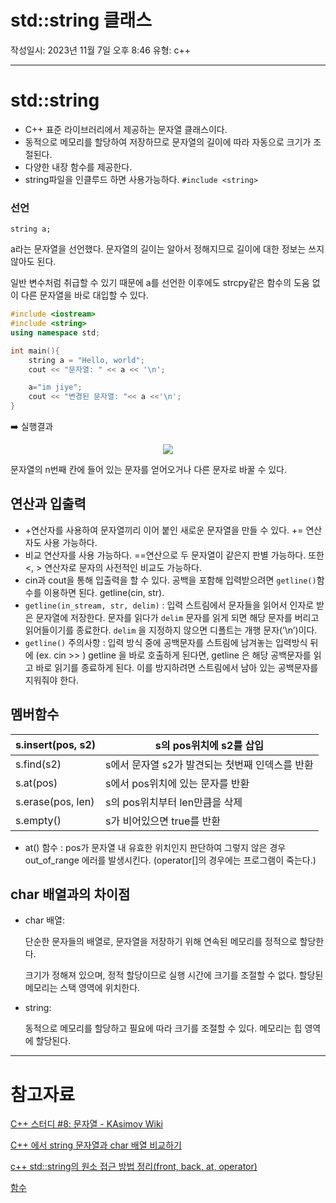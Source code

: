 # std::string 클래스

작성일시: 2023년 11월 7일 오후 8:46
유형: c++

---

# std::string

- C++ 표준 라이브러리에서 제공하는 문자열 클래스이다.
- 동적으로 메모리를 할당하여 저장하므로 문자열의 길이에 따라 자동으로 크기가 조절된다.
- 다양한 내장 함수를 제공한다.
- string파일을 인클루드 하면 사용가능하다. `#include <string>`

### 선언

`string a;`

a라는 문자열을 선언했다. 문자열의 길이는 알아서 정해지므로 길이에 대한 정보는 쓰지 않아도 된다. 

일반 변수처럼 취급할 수 있기 때문에 a를 선언한 이후에도 strcpy같은 함수의 도움 없이 다른 문자열을 바로 대입할 수 있다. 

```cpp
#include <iostream>
#include <string>
using namespace std;

int main(){
    string a = "Hello, world";
    cout << "문자열: " << a << '\n';

    a="im jiye";
    cout << "변경된 문자열: "<< a <<'\n';
}
```

➡️ 실행결과

<center><img src="./img/string클래스_01.png"></center>

문자열의 n번째 칸에 들어 있는 문자를 얻어오거나 다른 문자로 바꿀 수 있다. 

## 연산과 입출력

- +연산자를 사용하여 문자열끼리 이어 붙인 새로운 문자열을 만들 수 있다. += 연산자도 사용 가능하다.
- 비교 연산자를 사용 가능하다. ==연산으로 두 문자열이 같은지 판별 가능하다. 또한 <, > 연산자로 문자의 사전적인 비교도 가능하다.
- cin과 cout을 통해 입출력을 할 수 있다. 공백을 포함해 입력받으려면 `getline()`함수를 이용하면 된다. getline(cin, str).
- `getline(in_stream, str, delim)` : 입력 스트림에서 문자들을 읽어서 인자로 받은 문자열에 저장한다. 문자를 읽다가 `delim` 문자를 읽게 되면 해당 문자를 버리고 읽어들이기를 종료한다. `delim` 을 지정하지 않으면 디폴트는 개행 문자(’\n’)이다.
- `getline()` 주의사항 : 입력 방식 중에 공백문자를 스트림에 남겨놓는 입력방식 뒤에 (ex. cin >> ) getline 을 바로 호출하게 된다면, getline 은 해당 공백문자를 읽고 바로 읽기를 종료하게 된다. 이를 방지하려면 스트림에서 남아 있는 공백문자를 지워줘야 한다.

## 멤버함수

| s.insert(pos, s2) | s의 pos위치에 s2를 삽입 |
| --- | --- |
| s.find(s2) | s에서 문자열 s2가 발견되는 첫번째 인덱스를 반환 |
| s.at(pos) | s에서 pos위치에 있는 문자를 반환 |
| s.erase(pos, len) | s의 pos위치부터 len만큼을 삭제 |
| s.empty() | s가 비어있으면 true를 반환 |
- at() 함수 : pos가 문자열 내 유효한 위치인지 판단하여 그렇지 않은 경우 out_of_range 에러를 발생시킨다. (operator[]의 경우에는 프로그램이 죽는다.)

## char 배열과의 차이점

- char 배열:
    
    단순한 문자들의 배열로, 문자열을 저장하기 위해 연속된 메모리를 정적으로 할당한다. 
    
    크기가 정해져 있으며, 정적 할당이므로 실행 시간에 크기를 조절할 수 없다. 할당된 메모리는 스택 영역에 위치한다. 
    
- string:
    
    동적으로 메모리를 할당하고 필요에 따라 크기를 조절할 수 있다. 메모리는 힙 영역에 할당된다. 
    

---

# 참고자료

[C++ 스터디 #8: 문자열 - KAsimov Wiki](https://kasimov.korea.ac.kr/dokuwiki/doku.php/activity/public/2021/cpp/210629)

[C++ 에서 string 문자열과 char 배열 비교하기](https://parodev.tistory.com/59)

[c++ std::string의 원소 접근 방법 정리(front, back, at, operator)](https://hoho325.tistory.com/318)

[<string> 함수](https://learn.microsoft.com/ko-kr/cpp/standard-library/string-functions?view=msvc-170#getline)